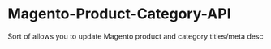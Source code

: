 # Magento-Product-Category-API

Sort of allows you to update Magento product and category titles/meta desc
